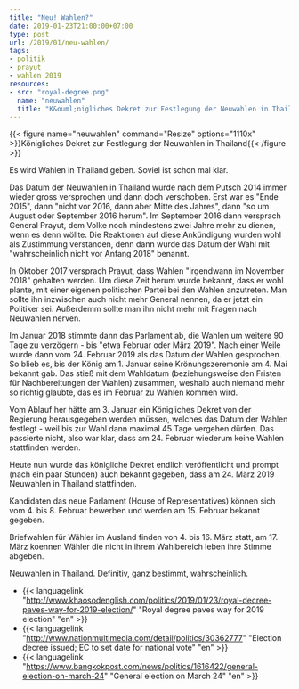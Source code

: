 ```yaml
---
title: "Neu! Wahlen?"
date: 2019-01-23T21:00:00+07:00
type: post
url: /2019/01/neu-wahlen/
tags:
- politik
- prayut
- wahlen 2019
resources:
- src: "royal-degree.png"
  name: "neuwahlen"
  title: "K&ouml;nigliches Dekret zur Festlegung der Neuwahlen in Thailand"
---
```


{{< figure name="neuwahlen" command="Resize" options="1110x" >}}K&ouml;nigliches Dekret zur Festlegung der Neuwahlen in Thailand{{< /figure >}}

Es wird Wahlen in Thailand geben. Soviel ist schon mal klar. 

Das Datum der Neuwahlen in Thailand wurde nach dem Putsch 2014 immer wieder gross versprochen und dann doch verschoben. Erst war es "Ende 2015", dann "nicht vor 2016, dann aber Mitte des Jahres", dann "so um August oder September 2016 herum". Im September 2016 dann versprach General Prayut, dem Volke noch mindestens zwei Jahre mehr zu dienen, wenn es denn w&ouml;llte. Die Reaktionen auf diese Ank&uuml;ndigung wurden wohl als Zustimmung verstanden, denn dann wurde das Datum der Wahl mit "wahrscheinlich nicht vor Anfang 2018" benannt. 

In Oktober 2017 versprach Prayut, dass Wahlen "irgendwann im November 2018" gehalten werden. Um diese Zeit herum wurde bekannt, dass er wohl plante, mit einer eigenen politischen Partei bei den Wahlen anzutreten. Man sollte ihn inzwischen auch nicht mehr General nennen, da er jetzt ein Politiker sei. Au&szlig;erdemm sollte man ihn nicht mehr mit Fragen nach Neuwahlen nerven. 

Im Januar 2018 stimmte dann das Parlament ab, die Wahlen um weitere 90 Tage zu verz&ouml;gern - bis "etwa Februar oder M&auml;rz 2019". Nach einer Weile wurde dann vom 24. Februar 2019 als das Datum der Wahlen gesprochen. So blieb es, bis der K&ouml;nig am 1. Januar seine Kr&ouml;nungszeremonie am 4. Mai bekannt gab. Das stie&szlig; mit dem Wahldatum (beziehungsweise den Fristen f&uuml;r Nachbereitungen der Wahlen) zusammen, weshalb auch niemand mehr so richtig glaubte, das es im Februar zu Wahlen kommen wird. 

Vom Ablauf her h&auml;tte am 3. Januar ein K&ouml;nigliches Dekret von der Regierung herausgegeben werden m&uuml;ssen, welches das Datum der Wahlen festlegt - weil bis zur Wahl dann maximal 45 Tage vergehen d&uuml;rfen. Das passierte nicht, also war klar, dass am 24. Februar wiederum keine Wahlen stattfinden werden. 

Heute nun wurde das k&ouml;nigliche Dekret endlich ver&ouml;ffentlicht und prompt (nach ein paar Stunden) auch bekannt gegeben, dass am 24. M&auml;rz 2019 Neuwahlen in Thailand stattfinden. 

Kandidaten das neue Parlament (House of Representatives) k&ouml;nnen sich vom 4. bis 8. Februar bewerben und werden am 15. Februar bekannt gegeben. 

Briefwahlen f&uuml;r W&auml;hler im Ausland finden von 4. bis 16. M&auml;rz statt, am 17. M&auml;rz koennen W&auml;hler die nicht in ihrem Wahlbereich leben ihre Stimme abgeben. 

Neuwahlen in Thailand. Definitiv, ganz bestimmt, wahrscheinlich. 

- {{< languagelink "http://www.khaosodenglish.com/politics/2019/01/23/royal-decree-paves-way-for-2019-election/" "Royal degree paves way for 2019 election" "en" >}}
- {{< languagelink "http://www.nationmultimedia.com/detail/politics/30362777" "Election decree issued; EC to set date for national vote" "en" >}}
- {{< languagelink "https://www.bangkokpost.com/news/politics/1616422/general-election-on-march-24" "General election on March 24" "en" >}}
